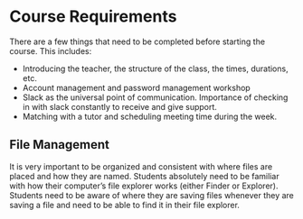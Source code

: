 # Course Requirements
There are a few things that need to be completed before starting the course. This includes:
* Introducing the teacher, the structure of the class, the times, durations, etc. 
* Account management and password management workshop
* Slack as the universal point of communication. Importance of checking in with slack constantly to receive and give support. 
* Matching with a tutor and scheduling meeting time during the week.

## File Management
It is very important to be organized and consistent with where files are placed and how they are named. Students absolutely need to be familiar with how their computer’s file explorer works (either Finder or Explorer). Students need to be aware of where they are saving files whenever they are saving a file and need to be able to find it in their file explorer. 
